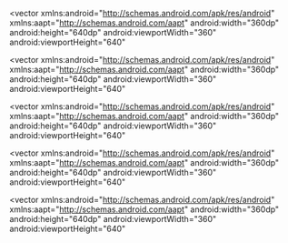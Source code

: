 <!-- Android Small - 1 -->
<RelativeLayout
xmlns:android="http://schemas.android.com/apk/res/android"
android:id="@+id/android_sma"
android:layout_width="fill_parent"
android:layout_height="fill_parent"
android:clipToOutline="true"
android:background="@drawable/android_sma"
 />


<!-- drawable/android_sma.xml -->
<vector
xmlns:android="http://schemas.android.com/apk/res/android"
xmlns:aapt="http://schemas.android.com/aapt"
android:width="360dp"
android:height="640dp"
android:viewportWidth="360"
android:viewportHeight="640"
 >

<group>

<clip-path
android:pathData="M0 0H360V640H0V0Z"
/>

<path
android:pathData="M0 0V640H360V0"
android:fillColor="#86948F"
/>

</group>

</vector>



<!-- Android Small - 2 -->
<RelativeLayout
xmlns:android="http://schemas.android.com/apk/res/android"
android:id="@+id/android_sma"
android:layout_width="fill_parent"
android:layout_height="fill_parent"
android:clipToOutline="true"
android:background="@drawable/android_sma"
 />


<!-- drawable/android_sma.xml -->
<vector
xmlns:android="http://schemas.android.com/apk/res/android"
xmlns:aapt="http://schemas.android.com/aapt"
android:width="360dp"
android:height="640dp"
android:viewportWidth="360"
android:viewportHeight="640"
 >

<group>

<clip-path
android:pathData="M0 0H360V640H0V0Z"
/>

<path
android:pathData="M0 0V640H360V0"
android:fillColor="#FFFFFF"
/>

</group>

</vector>



<!-- Android Small - 4 -->
<RelativeLayout
xmlns:android="http://schemas.android.com/apk/res/android"
android:id="@+id/android_sma"
android:layout_width="fill_parent"
android:layout_height="fill_parent"
android:clipToOutline="true"
android:background="@drawable/android_sma"
 />


<!-- drawable/android_sma.xml -->
<vector
xmlns:android="http://schemas.android.com/apk/res/android"
xmlns:aapt="http://schemas.android.com/aapt"
android:width="360dp"
android:height="640dp"
android:viewportWidth="360"
android:viewportHeight="640"
 >

<group>

<clip-path
android:pathData="M0 0H360V640H0V0Z"
/>

<path
android:pathData="M0 0V640H360V0"
android:fillColor="#FFFFFF"
/>

</group>

</vector>



<!-- Android Small - 3 -->
<RelativeLayout
xmlns:android="http://schemas.android.com/apk/res/android"
android:id="@+id/android_sma"
android:layout_width="fill_parent"
android:layout_height="fill_parent"
android:clipToOutline="true"
android:background="@drawable/android_sma"
 />


<!-- drawable/android_sma.xml -->
<vector
xmlns:android="http://schemas.android.com/apk/res/android"
xmlns:aapt="http://schemas.android.com/aapt"
android:width="360dp"
android:height="640dp"
android:viewportWidth="360"
android:viewportHeight="640"
 >

<group>

<clip-path
android:pathData="M0 0H360V640H0V0Z"
/>

<path
android:pathData="M0 0V640H360V0"
android:fillColor="#FFFFFF"
/>

</group>

</vector>



<!-- Android Small - 5 -->
<RelativeLayout
xmlns:android="http://schemas.android.com/apk/res/android"
android:id="@+id/android_sma"
android:layout_width="fill_parent"
android:layout_height="fill_parent"
android:clipToOutline="true"
android:background="@drawable/android_sma"
 />


<!-- drawable/android_sma.xml -->
<vector
xmlns:android="http://schemas.android.com/apk/res/android"
xmlns:aapt="http://schemas.android.com/aapt"
android:width="360dp"
android:height="640dp"
android:viewportWidth="360"
android:viewportHeight="640"
 >

<group>

<clip-path
android:pathData="M0 0H360V640H0V0Z"
/>

<path
android:pathData="M0 0V640H360V0"
android:fillColor="#FFFFFF"
/>

</group>

</vector>
